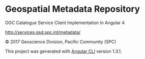 # Geospatial Metadata Repository

OGC Catalogue Service Client Implementation In Angular 4

http://services.gsd.spc.int/metadata/

© 2017 Geoscience Division, Pacific Community (SPC)

This project was generated with [Angular CLI](https://github.com/angular/angular-cli) version 1.3.1.

